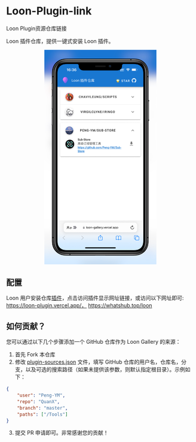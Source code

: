 # Loon-Plugin-link
Loon Plugin资源仓库链接


Loon 插件仓库，提供一键式安装 Loon 插件。

<p align="center">
<img src="./assets/DEMO.JPG" alt="drawing" width="300"/>
</p>

## 配置
Loon 用户安装仓库[插件](https://raw.githubusercontent.com/jiakun93/Loon-Plugin-link/master/loon-gallery.plugin)，点击访问插件显示网址链接，或访问以下网址即可: https://loon-plugin.vercel.app/， https://whatshub.top/loon

## 如何贡献？
您可以通过以下几个步骤添加一个 GitHub 仓库作为 Loon Gallery 的来源：
1. 首先 Fork 本仓库
2. 修改 [plugin-sources.json](https://github.com/Peng-YM/Loon-Gallery/blob/master/plugin-sources.json) 文件，填写 GitHub 仓库的用户名，仓库名，分支，以及可选的搜索路径（如果未提供该参数，则默认指定根目录）。示例如下：
```json
{
    "user": "Peng-YM",
    "repo": "QuanX",
    "branch": "master",
    "paths": ["/Tools"]
}
```
3. 提交 PR 申请即可。非常感谢您的贡献！
